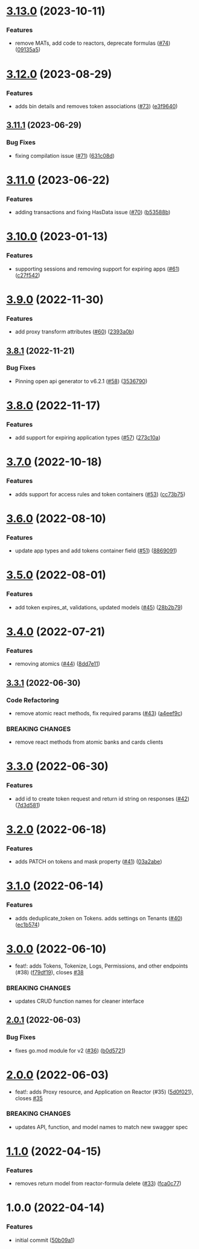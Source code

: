 # [3.13.0](https://github.com/Basis-Theory/basistheory-go/compare/v3.12.0...v3.13.0) (2023-10-11)


### Features

* remove MATs, add code to reactors, deprecate formulas ([#74](https://github.com/Basis-Theory/basistheory-go/issues/74)) ([09135a5](https://github.com/Basis-Theory/basistheory-go/commit/09135a59db6a77f6f3f405a63b34c4ba2b2b09ff))

# [3.12.0](https://github.com/Basis-Theory/basistheory-go/compare/v3.11.1...v3.12.0) (2023-08-29)


### Features

* adds bin details and removes token associations ([#73](https://github.com/Basis-Theory/basistheory-go/issues/73)) ([e3f9640](https://github.com/Basis-Theory/basistheory-go/commit/e3f96409d3840e6cbc678d474f8cc0e6968924db))

## [3.11.1](https://github.com/Basis-Theory/basistheory-go/compare/v3.11.0...v3.11.1) (2023-06-29)


### Bug Fixes

* fixing compilation issue ([#71](https://github.com/Basis-Theory/basistheory-go/issues/71)) ([631c08d](https://github.com/Basis-Theory/basistheory-go/commit/631c08d0a7c15fb32d8d5283929ccb191c2f7e92))

# [3.11.0](https://github.com/Basis-Theory/basistheory-go/compare/v3.10.0...v3.11.0) (2023-06-22)


### Features

* adding transactions and fixing HasData issue ([#70](https://github.com/Basis-Theory/basistheory-go/issues/70)) ([b53588b](https://github.com/Basis-Theory/basistheory-go/commit/b53588bbdfa0ffa632503f756a8c0a260b3494e6))

# [3.10.0](https://github.com/Basis-Theory/basistheory-go/compare/v3.9.0...v3.10.0) (2023-01-13)


### Features

* supporting sessions and removing support for expiring apps ([#61](https://github.com/Basis-Theory/basistheory-go/issues/61)) ([c27f542](https://github.com/Basis-Theory/basistheory-go/commit/c27f54235192ad2a4b6fe29508e3ff389cdc4056))

# [3.9.0](https://github.com/Basis-Theory/basistheory-go/compare/v3.8.1...v3.9.0) (2022-11-30)


### Features

* add proxy transform attributes ([#60](https://github.com/Basis-Theory/basistheory-go/issues/60)) ([2393a0b](https://github.com/Basis-Theory/basistheory-go/commit/2393a0bac8430afd500a7ab04e917a5f68031f00))

## [3.8.1](https://github.com/Basis-Theory/basistheory-go/compare/v3.8.0...v3.8.1) (2022-11-21)


### Bug Fixes

* Pinning open api generator to v6.2.1 ([#58](https://github.com/Basis-Theory/basistheory-go/issues/58)) ([3536790](https://github.com/Basis-Theory/basistheory-go/commit/35367908a177c4d5008343a94f612c9ccf8819ec))

# [3.8.0](https://github.com/Basis-Theory/basistheory-go/compare/v3.7.0...v3.8.0) (2022-11-17)


### Features

* add support for expiring application types ([#57](https://github.com/Basis-Theory/basistheory-go/issues/57)) ([273c10a](https://github.com/Basis-Theory/basistheory-go/commit/273c10a1e048bb5ad7b2417668a6dca7903bcc7a))

# [3.7.0](https://github.com/Basis-Theory/basistheory-go/compare/v3.6.0...v3.7.0) (2022-10-18)


### Features

* adds support for access rules and token containers ([#53](https://github.com/Basis-Theory/basistheory-go/issues/53)) ([cc73b75](https://github.com/Basis-Theory/basistheory-go/commit/cc73b7507a91cf56bafd650d48737dffde4f2134))

# [3.6.0](https://github.com/Basis-Theory/basistheory-go/compare/v3.5.0...v3.6.0) (2022-08-10)


### Features

* update app types and add tokens container field ([#51](https://github.com/Basis-Theory/basistheory-go/issues/51)) ([8869091](https://github.com/Basis-Theory/basistheory-go/commit/8869091236381d7b8905d482ee726ef04755a607))

# [3.5.0](https://github.com/Basis-Theory/basistheory-go/compare/v3.4.0...v3.5.0) (2022-08-01)


### Features

* add token expires_at, validations, updated models  ([#45](https://github.com/Basis-Theory/basistheory-go/issues/45)) ([28b2b79](https://github.com/Basis-Theory/basistheory-go/commit/28b2b79a5a1774c500619409630fe8a7f11c78d8))

# [3.4.0](https://github.com/Basis-Theory/basistheory-go/compare/v3.3.1...v3.4.0) (2022-07-21)


### Features

* removing atomics ([#44](https://github.com/Basis-Theory/basistheory-go/issues/44)) ([8dd7e11](https://github.com/Basis-Theory/basistheory-go/commit/8dd7e11bc64c2e84f1f1f0ca8362fc64515798eb))

## [3.3.1](https://github.com/Basis-Theory/basistheory-go/compare/v3.3.0...v3.3.1) (2022-06-30)


### Code Refactoring

* remove atomic react methods, fix required params ([#43](https://github.com/Basis-Theory/basistheory-go/issues/43)) ([a4eef9c](https://github.com/Basis-Theory/basistheory-go/commit/a4eef9c95cd11862b333f4d277a635f73367d0e5))


### BREAKING CHANGES

* remove react methods from atomic banks and cards clients

# [3.3.0](https://github.com/Basis-Theory/basistheory-go/compare/v3.2.0...v3.3.0) (2022-06-30)


### Features

* add id to create token request and return id string on responses ([#42](https://github.com/Basis-Theory/basistheory-go/issues/42)) ([7d3d581](https://github.com/Basis-Theory/basistheory-go/commit/7d3d5818f7043b3dd5928d0a28cb515e51a2efcc))

# [3.2.0](https://github.com/Basis-Theory/basistheory-go/compare/v3.1.0...v3.2.0) (2022-06-18)


### Features

* adds PATCH on tokens and mask property ([#41](https://github.com/Basis-Theory/basistheory-go/issues/41)) ([03a2abe](https://github.com/Basis-Theory/basistheory-go/commit/03a2abea80f76a037d867f346daf076a12e162e8))

# [3.1.0](https://github.com/Basis-Theory/basistheory-go/compare/v3.0.0...v3.1.0) (2022-06-14)


### Features

* adds deduplicate_token on Tokens. adds settings on Tenants ([#40](https://github.com/Basis-Theory/basistheory-go/issues/40)) ([ec1b574](https://github.com/Basis-Theory/basistheory-go/commit/ec1b574b146bcaf331d97e0c6329b7b04d9179c6))

# [3.0.0](https://github.com/Basis-Theory/basistheory-go/compare/v2.0.1...v3.0.0) (2022-06-10)


* feat!: adds Tokens, Tokenize, Logs, Permissions, and other endpoints (#38) ([f79df19](https://github.com/Basis-Theory/basistheory-go/commit/f79df19fc0b68f8c3d574dae356c7e3835b55383)), closes [#38](https://github.com/Basis-Theory/basistheory-go/issues/38)


### BREAKING CHANGES

* updates CRUD function names for cleaner interface

## [2.0.1](https://github.com/Basis-Theory/basistheory-go/compare/v2.0.0...v2.0.1) (2022-06-03)


### Bug Fixes

* fixes go.mod module for v2 ([#36](https://github.com/Basis-Theory/basistheory-go/issues/36)) ([b0d5721](https://github.com/Basis-Theory/basistheory-go/commit/b0d5721af398d189ffd026b4f1c25a426869b45a))

# [2.0.0](https://github.com/Basis-Theory/basistheory-go/compare/v1.1.0...v2.0.0) (2022-06-03)


* feat!: adds Proxy resource, and Application on Reactor (#35) ([5d0f021](https://github.com/Basis-Theory/basistheory-go/commit/5d0f0215354a9218f10c993e524547dc7d0ca30b)), closes [#35](https://github.com/Basis-Theory/basistheory-go/issues/35)


### BREAKING CHANGES

* updates API, function, and model names to match new swagger spec

# [1.1.0](https://github.com/Basis-Theory/basistheory-go/compare/v1.0.0...v1.1.0) (2022-04-15)


### Features

* removes return model from reactor-formula delete ([#33](https://github.com/Basis-Theory/basistheory-go/issues/33)) ([fca0c77](https://github.com/Basis-Theory/basistheory-go/commit/fca0c7772809b6978226ca0870c5daa5738845b7))

# 1.0.0 (2022-04-14)


### Features

* initial commit ([50b09a1](https://github.com/Basis-Theory/basistheory-go/commit/50b09a1256d9f96a71984d37e88f6f065edb115b))
